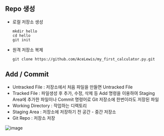 ## Repo 생성
  * 로컬 저장소 생성
    ```linux
    mkdir hello
    cd hello
    git init
    ```
  * 원격 저장소 복제
    ```linux
    git clone https://github.com/AceLewis/my_first_calculator.py.git
    ```
 
## Add / Commit
  * Untracked File : 저장소에서 처음 파일을 만들면 Untracked File
  * Tracked File : 파일생성 후 추가, 수정, 삭제 등 Add 명령을 이용하여 Staging Area에 추가한 파일이나 Commit 명령어로 Git 저장소에 한번이라도 저장된 파일
  * Working Directory : 작업하는 디렉토리
  * Staging Area : 저장소에 저장하기 전 공간 - 중간 저장소 
  * Git Repo : 저장소 저장
  
![image](https://user-images.githubusercontent.com/47412229/170808992-f6009382-01ca-453c-87c5-2fd31c9f033e.png)

